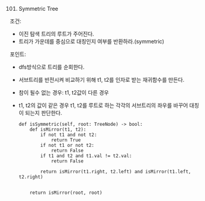 101. Symmetric Tree

조건:
- 이진 탐색 트리의 루트가 주어진다.
- 트리가 가운데를 중심으로 대칭인지 여부를 반환하라.(symmetric)

포인트:
- dfs방식으로 트리를 순회한다.
- 서브트리를 반전시켜 비교하기 위해 t1, t2를 인자로 받는 재귀함수를 만든다.
- 참이 될수 없는 경우: t1, t2값이 다른 경우
- t1, t2의 값이 같은 경우 t1, t2를 루트로 하는 각각의 서브트리의 좌우를 바꾸어 대칭이 되는지 판단한다.

      def isSymmetric(self, root: TreeNode) -> bool:
          def isMirror(t1, t2):
              if not t1 and not t2:
                  return True
              if not t1 or not t2:
                  return False
              if t1 and t2 and t1.val != t2.val:
                  return False

              return isMirror(t1.right, t2.left) and isMirror(t1.left, t2.right)


          return isMirror(root, root)
